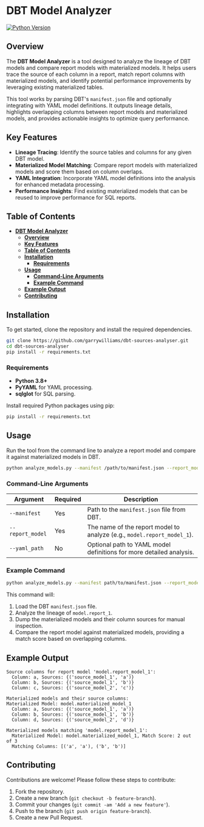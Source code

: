 # **DBT Model Analyzer**

[![Python Version](https://img.shields.io/badge/python-3.8%2B-blue)](https://www.python.org/downloads/release/python-380/)

## **Overview**

The **DBT Model Analyzer** is a tool designed to analyze the lineage of DBT models and compare report models with materialized models. It helps users trace the source of each column in a report, match report columns with materialized models, and identify potential performance improvements by leveraging existing materialized tables.

This tool works by parsing DBT's `manifest.json` file and optionally integrating with YAML model definitions. It outputs lineage details, highlights overlapping columns between report models and materialized models, and provides actionable insights to optimize query performance.

## **Key Features**

- **Lineage Tracing**: Identify the source tables and columns for any given DBT model.
- **Materialized Model Matching**: Compare report models with materialized models and score them based on column overlaps.
- **YAML Integration**: Incorporate YAML model definitions into the analysis for enhanced metadata processing.
- **Performance Insights**: Find existing materialized models that can be reused to improve performance for SQL reports.

## **Table of Contents**

- [**DBT Model Analyzer**](#dbt-model-analyzer)
  - [**Overview**](#overview)
  - [**Key Features**](#key-features)
  - [**Table of Contents**](#table-of-contents)
  - [**Installation**](#installation)
    - [**Requirements**](#requirements)
  - [**Usage**](#usage)
    - [**Command-Line Arguments**](#command-line-arguments)
    - [**Example Command**](#example-command)
  - [**Example Output**](#example-output)
  - [**Contributing**](#contributing)

## **Installation**

To get started, clone the repository and install the required dependencies.

```bash
git clone https://github.com/garrywilliams/dbt-sources-analyser.git
cd dbt-sources-analyser
pip install -r requirements.txt
```

### **Requirements**

- **Python 3.8+**
- **PyYAML** for YAML processing.
- **sqlglot** for SQL parsing.

Install required Python packages using pip:

```bash
pip install -r requirements.txt
```

## **Usage**

Run the tool from the command line to analyze a report model and compare it against materialized models in DBT.

```bash
python analyze_models.py --manifest /path/to/manifest.json --report_model model.report_model_1 --yaml_path /path/to/yaml
```

### **Command-Line Arguments**

| Argument         | Required | Description                                                             |
| ---------------- | -------- | ----------------------------------------------------------------------- |
| `--manifest`     | Yes      | Path to the `manifest.json` file from DBT.                              |
| `--report_model` | Yes      | The name of the report model to analyze (e.g., `model.report_model_1`). |
| `--yaml_path`    | No       | Optional path to YAML model definitions for more detailed analysis.     |

### **Example Command**

```bash
python analyze_models.py --manifest path/to/manifest.json --report_model model.report_1 --yaml_path path/to/yaml
```

This command will:

1. Load the DBT `manifest.json` file.
2. Analyze the lineage of `model.report_1`.
3. Dump the materialized models and their column sources for manual inspection.
4. Compare the report model against materialized models, providing a match score based on overlapping columns.

## **Example Output**

```text
Source columns for report model 'model.report_model_1':
  Column: a, Sources: {('source_model_1', 'a')}
  Column: b, Sources: {('source_model_1', 'b')}
  Column: c, Sources: {('source_model_2', 'c')}

Materialized models and their source columns:
Materialized Model: model.materialized_model_1
  Column: a, Sources: {('source_model_1', 'a')}
  Column: b, Sources: {('source_model_1', 'b')}
  Column: d, Sources: {('source_model_2', 'd')}

Materialized models matching 'model.report_model_1':
  Materialized Model: model.materialized_model_1, Match Score: 2 out of 3
  Matching Columns: [('a', 'a'), ('b', 'b')]
```

## **Contributing**

Contributions are welcome! Please follow these steps to contribute:

1. Fork the repository.
2. Create a new branch (`git checkout -b feature-branch`).
3. Commit your changes (`git commit -am 'Add a new feature'`).
4. Push to the branch (`git push origin feature-branch`).
5. Create a new Pull Request.
